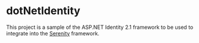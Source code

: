 # dotNetIdentity

This project is a sample of the ASP.NET Identity 2.1 framework to be used to integrate into the [Serenity](https://github.com/volkanceylan/Serenity)
framework.
